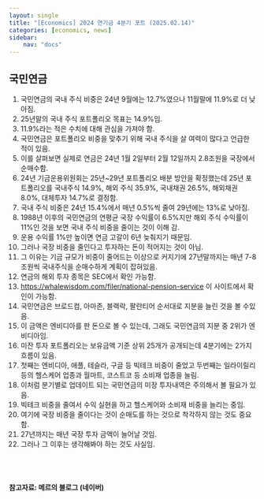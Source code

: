 ```yaml
---
layout: single
title: "[Economics] 2024 연기금 4분기 포트 (2025.02.14)"
categories: [economics, news]
sidebar:
    nav: "docs"
---
```


## 국민연금
1. 국민연금의 국내 주식 비중은 24년 9월에는 12.7%였으나 11월말에 11.9%로 더 낮아짐.
1. 25년말의 국내 주식 포트폴리오 목표는 14.9%임.
1. 11.9%라는 적은 수치에 대해 관심을 가져야 함.
1. 국민연금은 포트폴리오 비중을 맞추기 위해 국내 주식을 살 여력이 많다고 언급한 적이 있음.
1. 이를 살펴보면 실제로 연금은 24년 1월 2일부터 2월 12일까지 2.8조원을 국장에서 순매수함.
1. 24년 기금운용위원회는 25년~29년 포트폴리오 배분 방안을 확정했는데 25년 포트폴리오를 국내주식 14.9%, 해외 주식 35.9%, 국내채권 26.5%, 해외채권 8.0%, 대체투자 14.7%로 결정함.
1. 국내 주식 비중은 24년 15.4%에서 매년 0.5%씩 줄여 29년에는 13%로 낮아짐.
1. 1988년 이후의 국민연금의 연평균 국장 수익률이 6.5%지만 해외 주식 수익률이 11%인 것을 보면 국내 주식 비중을 줄이는 것이 이해 감.
1. 운용 수익률 1%만 높이면 연금 고갈이 6년 늦춰지기 때문임.
1. 그러나 국장 비중을 줄인다고 투자하는 돈이 적어지는 것이 아님.
1. 그 이유는 기금 규모가 비중이 줄어드는 이상으로 커지기에 27년말까지는 매년 7-8조원씩 국내주식을 순매수하게 계획이 잡혀있음.
1. 연금의 해외 투자 종목은 SEC에서 확인 가능함.
1. https://whalewisdom.com/filer/national-pension-service 이 사이트에서 확인이 가능함.
1. 국민연금은 브로드컴, 아마존, 블랙락, 팔란티어 순서대로 지분을 늘린 것을 볼 수있음.
1. 이 금액은 엔비디아를 판 돈으로 볼 수 있는데, 그래도 국민연금의 지분 중 2위가 엔비디아임.
1. 미잔 투자 포트폴리오는 보유금액 기준 상위 25개가 공개되는데 4분기에는 2가지 흐름이 있음.
1. 첫째는 엔비디아, 애플, 테슬라, 구글 등 빅테크 비중이 줄었고 두번째는 일라이릴리 등의 헬스케어 업종과 월마트, 코스트코 등 소비재 업종을 늘림.
1. 이처럼 분기별로 업데이트 되는 국민연금의 미장 투자내역은 주의해서 볼 필요가 있음.
1. 빅테크 비중을 줄여서 수익 실현을 하고 헬스케어와 소비재 비중을 늘리는 중임.
1. 여기에 국장 비중을 줄이다는 것이 순매도를 하는 것으로 착각하지 않는 것도 중요함.
1. 27년까지는 매년 국장 투자 금액이 늘어날 것임.
1. 그러나 그 이후는 생각해봐야 하는 것도 사실임.


<br/>
<br/>

#### 참고자료: 메르의 블로그 (네이버) 